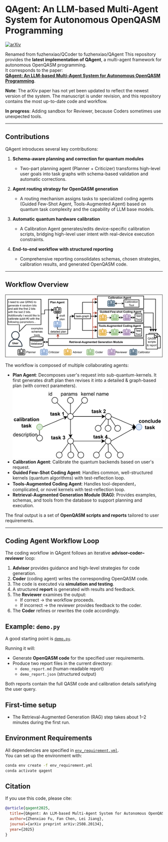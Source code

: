 # QAgent: An LLM-based Multi-Agent System for Autonomous OpenQASM Programming

[![arXiv](https://img.shields.io/badge/arXiv-2508.20134-b31b1b.svg)](https://arxiv.org/abs/2508.20134)

Renamed from fuzhenxiao/QCoder to fuzhenxiao/QAgent
This repository provides the **latest implementation of QAgent**, a multi-agent framework for autonomous OpenQASM programming.  
It corresponds to the paper:  
**[QAgent: An LLM-based Multi-Agent System for Autonomous OpenQASM Programming](https://arxiv.org/abs/2508.20134)**.  

**Note**: The arXiv paper has not yet been updated to reflect the newest version of the system. The manuscript is under revision, and this repository contains the most up-to-date code and workflow.  

**In progress**: Adding sandbox for Reviewer, because Coders sometimes use unexpected tools.

---

## Contributions
QAgent introduces several key contributions:  

1. **Schema-aware planning and correction for quantum modules**  
   - Two-part planning agent (Planner + Criticizer) transforms high-level user goals into task graphs with schema-based validation and automatic corrections.  

2. **Agent routing strategy for OpenQASM generation**  
   - A routing mechanism assigns tasks to specialized coding agents (Guided Few-Shot Agent, Tools-Augmented Agent) based on quantum task complexity and the capability of LLM base models.  

3. **Automatic quantum hardware calibration**  
   - A Calibration Agent generates/edits device-specific calibration scripts, bridging high-level user intent with real-device execution constraints.  

4. **End-to-end workflow with structured reporting**  
   - Comprehensive reporting consolidates schemas, chosen strategies, calibration results, and generated OpenQASM code.  

---

## Workflow Overview
![Workflow Diagram](./figures/flow.png)

The workflow is composed of multiple collaborating agents:  

- **Plan Agent**: Decomposes user's request into sub-quantum-kernels. It first generates draft plan then revises it into a detailed & graph-based plan (with correct parameters).
  ![Workflow Diagram](./figures/task_graph.png)
- **Calibration Agent**: Calibrate the quantum backends based on user's request.  
- **Guided Few-Shot Coding Agent**: Handles common, well-structured kernels (quantum algorithms) with test-reflection loop.  
- **Tools-Augmented Coding Agent**: Handles tool-dependent，complicated, or novel kernels with test-reflection loop.  
- **Retrieval-Augmented Generation Module (RAG)**: Provides examples, schemas, and tools from the database to support planning and execution.  

The final output is a set of **OpenQASM scripts and reports** tailored to user requirements.  

---

## Coding Agent Workflow Loop
The coding workflow in QAgent follows an iterative **advisor–coder–reviewer** loop:

1. **Advisor** provides guidance and high-level strategies for code generation.  
2. **Coder** (coding agent) writes the corresponding OpenQASM code.  
3. The code is executed via **simulation and testing**.  
4. A structured **report** is generated with results and feedback.  
5. The **Reviewer** examines the output:  
   - If correct → the workflow proceeds.  
   - If incorrect → the reviewer provides feedback to the coder.  
6. The **Coder** refines or rewrites the code accordingly.  

## Example: `demo.py`
A good starting point is [`demo.py`](./demo.py).  

Running it will:  
- Generate **OpenQASM code** for the specified user requirements.  
- Produce two report files in the current directory:  
  - `demo_report.md` (human-readable report)  
  - `demo_report.json` (structured output)  

Both reports contain the full QASM code and calibration details satisfying the user query.  

## First-time setup
- The Retrieval-Augmented Generation (RAG) step takes about 1–2 minutes during the first run.

## Environment Requirements
All dependencies are specified in [`env_requirement.yml`](./env_requirement.yml).  
You can set up the environment with:  

```bash
conda env create -f env_requirement.yml
conda activate qagent
```
## Citation
If you use this code, please cite:  

```bibtex
@article{qagent2025,
  title={QAgent: An LLM-based Multi-Agent System for Autonomous OpenQASM programming},
  author={Zhenxiao Fu, Fan Chen, Lei Jiang},
  journal={arXiv preprint arXiv:2508.20134},
  year={2025}
}
```
